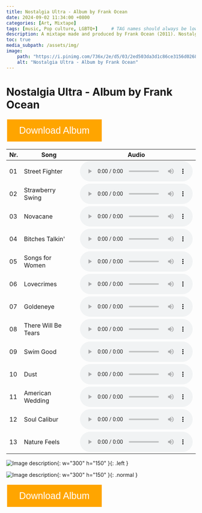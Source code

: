 ```yaml
---
title: Nostalgia Ultra - Album by Frank Ocean
date: 2024-09-02 11:34:00 +0800
categories: [Art, Mixtape]
tags: [music, Pop culture, LGBTQ+]     # TAG names should always be lowercase
description: A mixtape made and produced by Frank Ocean (2011). Nostalgia Ultra is considered by critics to have brought a lasting change in the hip-hop music scene during the early 10s of this century, influencing and inspiring many artists in the decade after. 
toc: true
media_subpath: /assets/img/
image:
    path: "https://i.pinimg.com/736x/2e/d5/03/2ed503da3d1c86ce3156d0268f442956.jpg"
    alt: "Nostalgia Ultra - Album by Frank Ocean"
---
```


# Nostalgia Ultra - Album by Frank Ocean
<a href="/assets/music/frank_ocean/frank_ocean_nostalgiaultra.zip" download>
  <button style="background-color: #ffa500;
                 border: none;
                 color: white;
                 padding: 15px 32px;
                 text-align: center;
                 text-decoration: none;
                 display: inline-block;
                 font-size: 25px;
                 margin: 4px 2px;
                 cursor: pointer;">
    Download Album
  </button> 
</a>

<table>
  <thead>
    <tr>
      <th>Nr.</th>
      <th>Song</th>
      <th>Audio</th>
    </tr>
  </thead>
  <tbody>
    <tr>
      <td>01</td>
      <td>Street Fighter</td>
      <td><audio controls src="/assets/music/frank_ocean/01_street_fighter.mp3" title="Street Fighter"></audio></td>
    </tr>
    <tr>
      <td>02</td>
      <td>Strawberry Swing</td>
      <td><audio controls src="/assets/music/frank_ocean/02 strawberry swing.mp3" title="Strawberry Swing"></audio></td>
    </tr>
    <tr>
      <td>03</td>
      <td>Novacane</td>
      <td><audio controls src="/assets/music/frank_ocean/03 novacane.mp3" title="Novacane"></audio></td>
    </tr>
    <tr>
      <td>04</td>
      <td>Bitches Talkin'</td>
      <td><audio controls src="/assets/music/frank_ocean/05_bitches_talkin'.mp3" title="Bitches Talkin'"></audio></td>
    </tr>
    <tr>
      <td>05</td>
      <td>Songs for Women</td>
      <td><audio controls src="/assets/music/frank_ocean/06 songs for women.mp3" title="Songs for Women"></audio></td>
    </tr>
    <tr>
      <td>06</td>
      <td>Lovecrimes</td>
      <td><audio controls src="/assets/music/frank_ocean/07 lovecrimes.mp3" title="Lovecrimes"></audio></td>
    </tr>
    <tr>
      <td>07</td>
      <td>Goldeneye</td>
      <td><audio controls src="/assets/music/frank_ocean/08 goldeneye.mp3" title="Goldeneye"></audio></td>
    </tr>
    <tr>
      <td>08</td>
      <td>There Will Be Tears</td>
      <td><audio controls src="/assets/music/frank_ocean/09 there will be tears.mp3" title="There Will Be Tears"></audio></td>
    </tr>
    <tr>
      <td>09</td>
      <td>Swim Good</td>
      <td><audio controls src="/assets/music/frank_ocean/10 swim good.mp3" title="Swim Good"></audio></td>
    </tr>
    <tr>
      <td>10</td>
      <td>Dust</td>
      <td><audio controls src="/assets/music/frank_ocean/11 dust.mp3" title="Dust"></audio></td>
    </tr>
    <tr>
      <td>11</td>
      <td>American Wedding</td>
      <td><audio controls src="/assets/music/frank_ocean/12 american wedding.mp3" title="American Wedding"></audio></td>
    </tr>
    <tr>
      <td>12</td>
      <td>Soul Calibur</td>
      <td><audio controls src="/assets/music/frank_ocean/13 soul calibur.mp3" title="Soul Calibur"></audio></td>
    </tr>
    <tr>
      <td>13</td>
      <td>Nature Feels</td>
      <td><audio controls src="/assets/music/frank_ocean/14 nature feels.mp3" title="Nature Feels"></audio></td>
    </tr>
  </tbody>
</table>

![Image description](00-IMG-03.png){: w="300" h="150" }{: .left }

![Image description](00-IMG-02.png){: w="300" h="150" }{: .normal }

<a href="/assets/music/frank_ocean/frank_ocean_nostalgiaultra.zip" download>
  <button style="background-color: #ffa500;
                 border: none;
                 color: white;
                 padding: 15px 32px;
                 text-align: center;
                 text-decoration: none;
                 display: inline-block;
                 font-size: 25px;
                 margin: 4px 2px;
                 cursor: pointer;">
    Download Album
  </button> 
</a>
